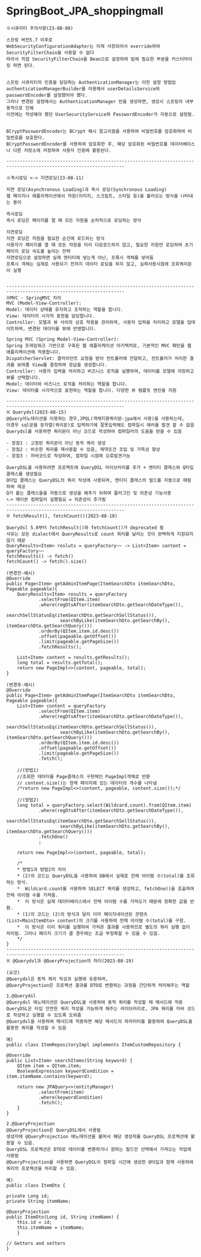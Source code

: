 # SpringBoot_JPA_shoppingmall


    ※시큐리티 주의사항(23-08-08)

    스프링 버전5.7 이후로
    WebSecurityConfigurationAdapter는 이제 사장되어서 override하여 SecurityFilterChain을 사용할 수 없다
    따라서 직접 SecurityFilterChain을 Bean으로 설정하여 밑에 필요한 부분을 커스터마이징 하면 된다.


    스프링 시큐리티의 인증을 담당하는 AuthenticationManager는 이전 설정 방법임
    authenticationManagerBuilder를 이용해서 userDetailsService와 passwordEncoder를 설정했어야 했다.
    그러나 변경된 설정에서는 AuthenticationManager 빈을 생성하면, 생성시 스프링의 내부 동작으로 인해
    이전에는 작성해야 했던 UserSecurityService와 PasswordEncoder가 자동으로 설정됨.


    BCryptPasswordEncoder는 BCrypt 해시 알고리즘을 사용하여 비밀번호를 암호화하여 비밀번호를 보호한다.
    BCryptPasswordEncoder를 사용하여 암호화한 후, 해당 암호화된 비밀번호를 데이터베이스나 다른 저장소에 저장하여 사용자 인증에 활용된다.
    
    ------------------------------------------------------------------------------------------------------------------

    ※즉시로딩 <-> 지연로딩(23-08-11)

    지연 로딩(Asynchronous Loading)과 즉시 로딩(Synchronous Loading)
    웹 페이지나 애플리케이션에서 자원(이미지, 스크립트, 스타일 등)을 불러오는 방식을 나타내는 용어

    즉시로딩
    즉시 로딩은 페이지를 열 때 모든 자원을 순차적으로 로딩하는 방식
    
    지연로딩
    지연 로딩은 자원을 필요한 순간에 로드하는 방식
    사용자가 페이지를 열 때 모든 자원을 미리 다운로드하지 않고, 필요한 자원만 로딩하여 초기 페이지 로딩 속도를 높이는 전략
    지연로딩으로 설정하면 실제 엔티티에 넣는게 아닌, 프록시 객체를 넣어둠
    프록시 객체는 실제로 사용되기 전까지 데이터 로딩을 하지 않고, 실제사용시점에 조회쿼리문이 실행
             

    ------------------------------------------------------------------------------------------------------------------
    ※MVC - SpringMVC 차이
    MVC (Model-View-Controller):
    Model: 데이터 상태를 유지하고 조작하는 역할을 합니다.
    View: 데이터의 시각적 표현을 담당합니다.
    Controller: 모델과 뷰 사이의 상호 작용을 관리하며, 사용자 입력을 처리하고 모델을 업데이트하며, 변경된 데이터를 뷰에 반영합니다.

    Spring MVC (Spring Model-View-Controller):
    Spring 프레임워크 기반으로 구축된 웹 애플리케이션 아키텍처로, 기본적인 MVC 패턴을 웹 애플리케이션에 적용합니다.
    DispatcherServlet: 클라이언트 요청을 받아 컨트롤러에 전달하고, 컨트롤러가 처리한 결과를 보여줄 View를 결정하여 응답을 생성합니다.
    Controller: 사용자 입력을 처리하고 비즈니스 로직을 실행하며, 데이터를 모델에 저장하고 뷰를 선택합니다.
    Model: 데이터와 비즈니스 로직을 처리하는 역할을 합니다.
    View: 데이터를 시각적으로 표현하는 역할을 합니다. 다양한 뷰 템플릿 엔진을 지원

    ------------------------------------------------------------------------------------------------------------------
    ※ Querydsl(2023-08-15)
    @Query어노테이션을 이용하는 경우,JPQL(객체지향쿼리문-jpa에서 사용)을 사용하는데,
    이경우 sql문을 문자열(쿼리문)로 입력하기에 잘못입력해도 컴파일시 에러를 발견 할 수 없음
    Querydsl를 사용하면 쿼리문이 아닌 코드로 작성하여 컴파일러의 도움을 받을 수 있음
    
    - 장점1 : 고정된 쿼리문이 아닌 동적 쿼리 생성
    - 장점2 : 비슷한 쿼리를 재사용할 수 있음, 제약조건 조립 및 가독성 향상
    - 장점3 : 자바코드로 작성하여, 컴파일 시점에 오류발견가능

    QueryDSL을 사용하려면 프로젝트에 QueryDSL 라이브러리를 추가 + 엔티티 클래스와 Q타입 클래스를 생성필요
    Q타입 클래스는 QueryDSL의 쿼리 작성에 사용되며, 엔티티 클래스의 필드를 자동으로 매핑하여 제공
    Q가 붙는 클래스들을 자동으로 생성을 해주기 위하여 플러그인 및 의존성 기능사용 
    ㄴ> 메이븐 컴파일러 실행필요 = 의존성이 추가됨
    ------------------------------------------------------------------------------------------------------------------
    ※ fetchResult(), fetchCount()(2023-08-18)

    Querydsl 5.0부터 fetchResult()와 fetchCount()가 deprecated 됨
    사유는 모든 dialect에서 QueryResults로 count 쿼리를 날리는 것이 완벽하게 지원되지 않기 때문
    QueryResults<Item> resluts = queryFactory~~ -> List<Item> content = queryFactory~~
    fetchResults() -> fetch()
    fetchCount() -> fetch().size()

    (변경전-예시)
    @Override
    public Page<Item> getAdminItemPage(ItemSearchDto itemSearchDto, Pageable pageable){
        QueryResults<Item> results = queryFactory
                .selectFrom(QItem.item)
                .where(regDtsAfter(itemSearchDto.getSearchDateType()),
                        searchSellStatusEq(itemSearchDto.getSearchSellStatus()),
                        searchByLike(itemSearchDto.getSearchBy(), itemSearchDto.getSearchQuery()))
                .orderBy(QItem.item.id.desc())
                .offset(pageable.getOffset())
                .limit(pageable.getPageSize())
                .fetchResults();

        List<Item> content = results.getResults();
        long total = results.getTotal();
        return new PageImpl<>(content, pageable, total);
    }

    (변경후-예시)
    @Override
    public Page<Item> getAdminItemPage(ItemSearchDto itemSearchDto, Pageable pageable){
        List<Item> content = queryFactory
                .selectFrom(QItem.item)
                .where(regDtsAfter(itemSearchDto.getSearchDateType()),
                        searchSellStatusEq(itemSearchDto.getSearchSellStatus()),
                        searchByLike(itemSearchDto.getSearchBy(), itemSearchDto.getSearchQuery()))
                .orderBy(QItem.item.id.desc())
                .offset(pageable.getOffset())
                .limit(pageable.getPageSize())
                .fetch();
        
        //(방법1)
        //조회한 데이터를 Page클래스의 구현체인 PageImpl객체로 반환
        // content.size()는 현재 페이지에 있는 데이터의 개수를 나타냄
        /*return new PageImpl<>(content, pageable, content.size());*/

        //(방법2)
        long total = queryFactory.select(Wildcard.count).from(QItem.item)
                .where(regDtsAfter(itemSearchDto.getSearchDateType()),
                        searchSellStatusEq(itemSearchDto.getSearchSellStatus()),
                        searchByLike(itemSearchDto.getSearchBy(), itemSearchDto.getSearchQuery()))
                .fetchOne()
                ;

        return new PageImpl<>(content, pageable, total);

        /*
        * 방법1과 방법2의 차이
        * (2)의 코드는 QueryDSL을 사용하여 DB에서 실제로 전체 아이템 수(total)를 조회하는 방식.
        *  Wildcard.count를 사용하여 SELECT 쿼리를 생성하고, fetchOne()을 호출하여 전체 아이템 수를 가져옴.
        *  이 방식은 실제 데이터베이스에서 전체 아이템 수를 가져오기 때문에 정확한 값을 반환.
        * (1)의 코드는 (2)의 방식과 달리 이미 페이지네이션된 콘텐츠(List<MainItemDto> content)의 크기를 사용하여 전체 아이템 수(total)를 구함.
        *  이 방식은 이미 쿼리를 실행하여 가져온 결과를 사용하므로 별도의 쿼리 실행 없이 처리됨. 그러나 페이지 크기가 클 경우에는 조금 부정확할 수 있을 수 있음.
        */
    }
    ------------------------------------------------------------------------------------------------------------------
    ※ @Querydsl과 @QueryProjection의 차이(2023-08-19)

    (요것)
    @Querydsl은 동적 쿼리 작성과 실행에 유용하며,
    @QueryProjection은 프로젝션 결과를 DTO로 변환하는 과정을 간단하게 처리해주는 역할

    1.@Querydsl
    @Querydsl 애노테이션은 QueryDSL을 사용하여 동적 쿼리를 작성할 때 메서드에 적용
    QueryDSL은 타입 안전한 쿼리 작성을 가능하게 해주는 라이브러리로, JPA 쿼리를 자바 코드로 작성하고 실행할 수 있도록 도와줌
    @Querydsl을 사용하여 메서드에 적용하면 해당 메서드의 파라미터를 활용하여 QueryDSL을 활용한 쿼리를 작성할 수 있음
    
    예)
    public class ItemRepositoryImpl implements ItemCustomRepository {

    @Override
    public List<Item> searchItems(String keyword) {
        QItem item = QItem.item;
        BooleanExpression keywordCondition = item.itemName.contains(keyword);

        return new JPAQuery<>(entityManager)
                .selectFrom(item)
                .where(keywordCondition)
                .fetch();
        }
    }

    2.@QueryProjection
    @QueryProjection은 QueryDSL에서 사용됨
    생성자에 @QueryProjection 애노테이션을 붙여서 해당 생성자를 QueryDSL 프로젝션에 활용할 수 있음.
    QueryDSL 프로젝션은 DTO로 데이터를 변환하거나 원하는 필드만 선택해서 가져오는 작업에 사용됨
    @QueryProjection을 사용하면 QueryDSL이 컴파일 시간에 생성한 Q타입과 함께 사용하여 쿼리의 프로젝션을 처리할 수 있음.

    예)
    public class ItemDto {

    private Long id;
    private String itemName;

    @QueryProjection
    public ItemDto(Long id, String itemName) {
        this.id = id;
        this.itemName = itemName;
        }

    // Getters and setters
    }

    
